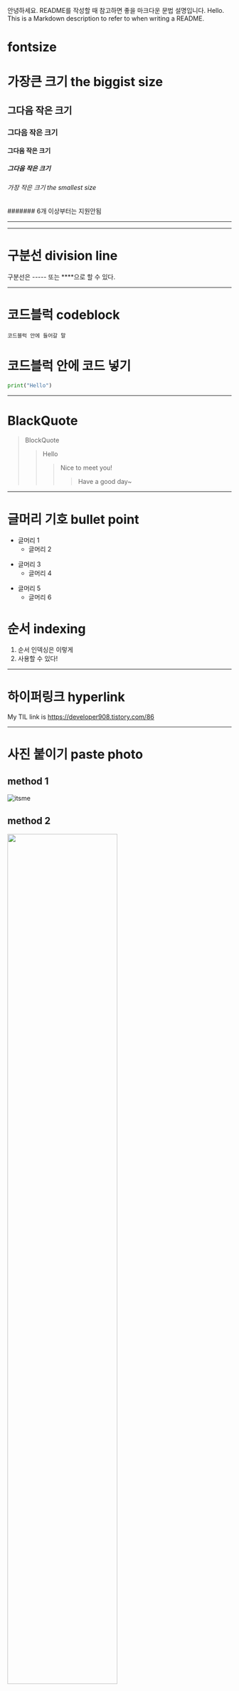 안녕하세요. README를 작성할 때 참고하면 좋을 마크다운 문법 설명입니다. 
Hello. This is a Markdown description to refer to when writing a README.


# fontsize
# 가장큰 크기 the biggist size
## 그다음 작은 크기
### 그다음 작은 크기
#### 그다음 작은 크기
##### 그다음 작은 크기
###### 가장 작은 크기 the smallest size
####### 6개 이상부터는 지원안됨

----------

***

# 구분선 division line
구분선은 ----- 또는 ****으로 할 수 있다.

----------

# 코드블럭 codeblock
```
코드블럭 안에 들어갈 말
```

# 코드블럭 안에 코드 넣기
```Python
print("Hello")
```

***

# BlackQuote
> BlockQuote
> > Hello
> > > Nice to meet you!
> > > > Have a good day~

---------

# 글머리 기호 bullet point
- 글머리 1
  - 글머리 2
 
+ 글머리 3
  + 글머리 4
 
* 글머리 5
  * 글머리 6

# 순서 indexing
1. 순서 인덱싱은 이렇게
2. 사용할 수 있다!

***

# 하이퍼링크 hyperlink
My TIL link is <https://developer908.tistory.com/86>

---------

# 사진 붙이기 paste photo
## method 1
![itsme](https://user-images.githubusercontent.com/126075796/235580210-895b9d1f-fd5d-4cde-b57b-6a53b3895cf3.jpg)


## method 2
<img width="70%" src="https://user-images.githubusercontent.com/126075796/235580210-895b9d1f-fd5d-4cde-b57b-6a53b3895cf3.jpg"/>

## method 3
<img width="150" src="https://user-images.githubusercontent.com/126075796/235580210-895b9d1f-fd5d-4cde-b57b-6a53b3895cf3.jpg"/>
